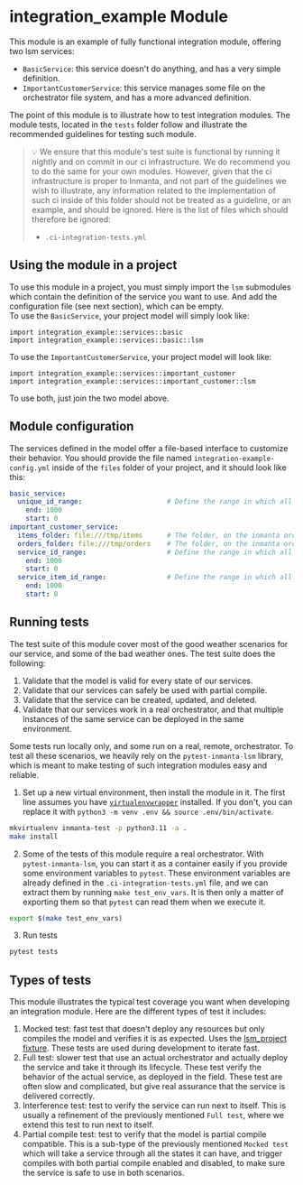 # integration_example Module

This module is an example of fully functional integration module, offering two lsm services:
- `BasicService`: this service doesn't do anything, and has a very simple definition.
- `ImportantCustomerService`: this service manages some file on the orchestrator file system, and has a more advanced definition.

The point of this module is to illustrate how to test integration modules.  The module tests, located in the `tests` folder follow and illustrate the recommended guidelines for testing such module.

> :bulb: We ensure that this module's test suite is functional by running it nightly and on commit in our ci infrastructure.  We do recommend you to do the same for your own modules.  However, given that the ci infrastructure is proper to Inmanta, and not part of the guidelines we wish to illustrate, any information related to the implementation of such ci inside of this folder should not be treated as a guideline, or an example, and should be ignored.  Here is the list of files which should therefore be ignored:
> - `.ci-integration-tests.yml`

## Using the module in a project

To use this module in a project, you must simply import the `lsm` submodules which contain the definition of the service you want to use.  And add the configuration file (see next section), which can be empty.  
To use the `BasicService`, your project model will simply look like:
```
import integration_example::services::basic
import integration_example::services::basic::lsm
```

To use the `ImportantCustomerService`, your project model will look like:
```
import integration_example::services::important_customer
import integration_example::services::important_customer::lsm
```

To use both, just join the two model above.

## Module configuration

The services defined in the model offer a file-based interface to customize their behavior.  You should provide the file named `integration-example-config.yml` inside of the `files` folder of your project, and it should look like this:
```yaml
basic_service:
  unique_id_range:                     # Define the range in which all unique ids we allocate to the service instance should be in.
    end: 1000
    start: 0
important_customer_service:
  items_folder: file:///tmp/items      # The folder, on the inmanta orchestrator, where the items file should be created
  orders_folder: file:///tmp/orders    # The folder, on the inmanta orchestrator, where the orders file should be created
  service_id_range:                    # Define the range in which all service ids we allocate to the service instance should be in.
    end: 1000
    start: 0
  service_item_id_range:               # Define the range in which all ids we allocate to the service items should be in.
    end: 1000
    start: 0

```

## Running tests

The test suite of this module cover most of the good weather scenarios for our service, and some of the bad weather ones.  The test suite does the following:
1. Validate that the model is valid for every state of our services.
1. Validate that our services can safely be used with partial compile.
1. Validate that the service can be created, updated, and deleted.
1. Validate that our services work in a real orchestrator, and that multiple instances of the same service can be deployed in the same environment.

Some tests run locally only, and some run on a real, remote, orchestrator. To test all these scenarios, we heavily rely on the `pytest-inmanta-lsm` library, which is meant to make testing of such integration modules easy and reliable.

1. Set up a new virtual environment, then install the module in it. The first line assumes you have [``virtualenvwrapper``](https://virtualenvwrapper.readthedocs.io/en/latest/install.html#basic-installation)
installed. If you don't, you can replace it with `python3 -m venv .env && source .env/bin/activate`.

```bash
mkvirtualenv inmanta-test -p python3.11 -a .
make install
```

2. Some of the tests of this module require a real orchestrator.  With `pytest-inmanta-lsm`, you can start it as a container easily if you provide some environment variables to `pytest`.  These environment variables are already defined in the `.ci-integration-tests.yml` file, and we can extract them by running `make test_env_vars`.  It is then only a matter of exporting them so that `pytest` can read them when we execute it.

```bash
export $(make test_env_vars)
```

3. Run tests

```bash
pytest tests
```

## Types of tests

This module illustrates the typical test coverage you want when developing an integration module.  Here are the different types of test it includes:
1. Mocked test: fast test that doesn't deploy any resources but only compiles the model and verifies it is as expected. Uses the [lsm_project fixture](https://github.com/inmanta/pytest-inmanta-lsm?tab=readme-ov-file#second-case-mocking-the-lsm-api). These tests are used during development to iterate fast.
2. Full test: slower test that use an actual orchestrator and actually deploy the service and take it through its lifecycle. These test verify the behavior of the actual service, as deployed in the field. These test are often slow and complicated, but give real assurance that the service is delivered correctly.
3. Interference test: test to verify the service can run next to itself.  This is usually a refinement of the previously mentioned `Full test`, where we extend this test to run next to itself. 
4. Partial compile test: test to verify that the model is partial compile compatible.  This is a sub-type of the previously mentioned `Mocked test` which will take a service through all the states it can have, and trigger compiles with both partial compile enabled and disabled, to make sure the service is safe to use in both scenarios.
